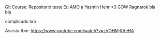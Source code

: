Git Course:
Repositorio teste
Eu AMO a Yasmin
Hehr <3
GOW Ragnarok
bla
bla

complicado bro

Assista tbm: https://www.youtube.com/watch?v=zVOHMjKAeHA
